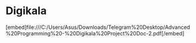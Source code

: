 # Digikala
[embed]file:///C:/Users/Asus/Downloads/Telegram%20Desktop/Advanced%20Programming%20-%20Digikala%20Project%20Doc-2.pdf[/embed]
